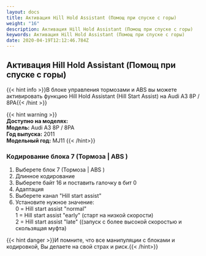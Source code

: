 ```yaml
---
layout: docs
title: Активация Hill Hold Assistant (Помощ при спуске с горы)
weight: "16"
description: Активация Hill Hold Assistant (Помощ при спуске с горы)
keywords: Активация Hill Hold Assistant (Помощ при спуске с горы)
date: 2020-04-19T12:12:46.784Z
---
```

## Активация Hill Hold Assistant (Помощ при спуске с горы)

{{< hint info >}}В блоке управления тормозами и ABS вы можете активировать функцию Hill Hold Assistant (Hill Start Assist) на Audi A3 8P / 8PA{{< /hint >}}

{{< hint warning >}}  
**Доступно на моделях:**\
**Модель:** Audi A3 8P / 8PA\
**Год выпуска:** 2011\
**Модельный год:** MJ11
{{< /hint>}}

### **Кодирование блока 7 (Тормоза | ABS )**

1. Выберете блок 7 (Тормоза | ABS )
2. Длинное кодирование
3. Выберете байт 16 и поставить галочку в бит 0
4. Адаптация
5. Выберете канал "Hill start assist"
6. Установите нужное значение:\
   0 = Hill start assist "normal"\
   1 = Hill start assist "early" (старт на низкой скорости)\
   2 = Hill start assist "late" ((запуск с более высокой скоростью и скользящая муфта)


{{< hint danger >}}И помните, что все манипуляции с блоками и кодировкой, Вы делаете на свой страх и риск.{{< /hint>}}